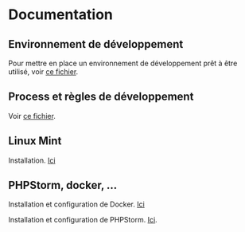 # Documentation

## Environnement de développement

Pour mettre en place un environnement de développement prêt à être utilisé, voir [ce fichier](./dev_setup.md).


## Process et règles de développement

Voir [ce fichier](./dev_process.md).


## Linux Mint

Installation. [Ici](./Linux_Mint.md)


## PHPStorm, docker, ...

Installation et configuration de Docker. [Ici](./tool_Docker.md)

Installation et configuration de PHPStorm. [Ici](./tool_PHPStorm.md).

